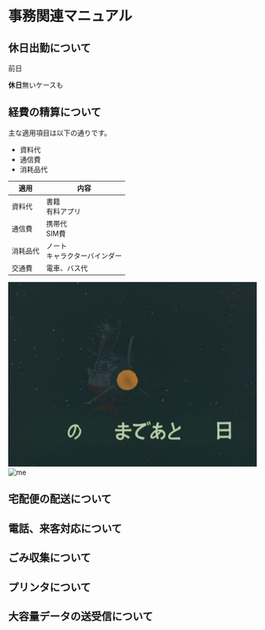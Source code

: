 # 事務関連マニュアル
## 休日出勤について
前日

**休日**無いケースも
## 経費の精算について
主な適用項目は以下の通りです。
-  資料代
- 通信費
- 消耗品代

|適用|内容
|---|--
|資料代|書籍<br>有料アプリ
|通信費|携帯代<br>SIM費
|消耗品代|ノート<br>キャラクターバインダー
|交通費|電車、バス代

![ヤマト](img/1.jpg)
![me](img/DSC_3859.jpg)
## 宅配便の配送について
## 電話、来客対応について
## ごみ収集について
## プリンタについて
## 大容量データの送受信について
